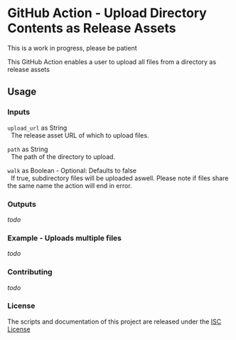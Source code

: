 # GitHub Action - Upload Directory Contents as Release Assets
This is a work in progress, please be patient

This GitHub Action enables a user to upload all files from a directory as release assets

## Usage

### Inputs
`upload_url` as String  
&nbsp;&nbsp;The release asset URL of which to upload files.  

`path` as String  
&nbsp;&nbsp;The path of the directory to upload.

`walk` as Boolean - Optional: Defaults to false  
&nbsp;&nbsp;If true, subdirectory files will be uploaded aswell. Please note if files share the same name the action will end in error.

### Outputs
*todo*

### Example - Uploads multiple files
*todo*

### Contributing
*todo*

### License
The scripts and documentation of this project are released under the [ISC License](LICENSE)

